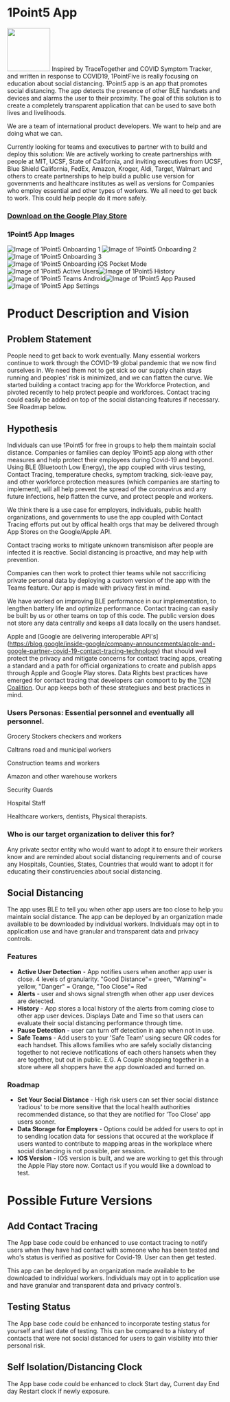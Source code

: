 # 1Point5 App
<img src="https://github.com/UNTILabs/SocialDistance/blob/develop/UN_1point5_v2_Release/play-store/ic_launcher_APP.png" width="100"> 
Inspired by TraceTogether and COVID Symptom Tracker, and written in response to COVID19, 1PointFive is really focusing on education about social distancing.  1Point5 app is an app that promotes social distancing. The app detects the presence of other BLE handsets and devices and alarms the user to their proximity. The goal of this solution is to create a completely transparent application that can be used to save both lives and livelihoods.


We are a team of international product developers. We want to help and are doing what we can. 

Currently looking for teams and executives to partner with to build and deploy this solution: 
We are actively working to create partnerships with people at MIT, UCSF, State of California, and inviting executives from UCSF, Blue Shield California, FedEx, Amazon, Kroger, Aldi, Target, Walmart and others to create partnerships to help build a public use version for governments and healthcare institutes as well as versions for Companies who employ essential and other types of workers. 
We all need to get back to work. This could help people do it more safely.


### [Download on the Google Play Store](https://play.google.com/store/apps/details?id=app.onepointfive&hl=en_US)

### 1Point5 App Images
![Image of 1Point5 Onboarding 1](https://github.com/UNTILabs/SocialDistance/blob/develop/UN_1point5_v2_Release/play-store/Onboarding-1-intro.png)
![Image of 1Point5 Onboarding 2](https://github.com/UNTILabs/SocialDistance/blob/develop/UN_1point5_v2_Release/play-store/Onboarding-2-teams.png)![Image of 1Point5 Onboarding 3](https://github.com/UNTILabs/SocialDistance/blob/develop/UN_1point5_v2_Release/play-store/Onboarding-3-device-detection.png)![Image of 1Point5 Onboarding iOS Pocket Mode](https://github.com/UNTILabs/SocialDistance/blob/develop/UN_1point5_v2_Release/ios-store/Onboarding-3-pocket-6.5.png)![Image of 1Point5 Active Users](https://github.com/UNTILabs/SocialDistance/blob/develop/UN_1point5_v2_Release/play-store/4_Active-users.png)![Image of 1Point5 History](https://github.com/UNTILabs/SocialDistance/blob/develop/UN_1point5_v2_Release/play-store/History%20(1).png)![Image of 1Point5 Teams Android](https://github.com/UNTILabs/SocialDistance/blob/develop/UN_1point5_v2_Release/play-store/Teams_android_1point5.jpg)![Image of 1Point5 App Paused](https://github.com/UNTILabs/SocialDistance/blob/develop/UN_1point5_v2_Release/play-store/App%20Paused.png)![Image of 1Point5 App Settings](https://github.com/UNTILabs/SocialDistance/blob/develop/UN_1point5_v2_Release/play-store/App%20Settings.png)

# Product Description and Vision
## Problem Statement
People need to get back to work eventually. Many essential workers continue to work through the COVID-19 global pandemic that we now find ourselves in. We need them not to get sick so our supply chain stays running and peoples' risk is minimized, and we can flatten the curve. We started building a contact tracing app for the Workforce Protection, and pivoted recently to help protect people and workforces. Contact tracing could easily be added on top of the social distancing features if necessary. See Roadmap below.

## Hypothesis
Individuals can use 1Point5 for free in groups to help them maintain social distance. 
Companies or families can deploy 1Point5 app along with other measures and help protect their employees during Covid-19 and beyond. Using BLE (Bluetooth Low Energy), the app coupled with virus testing, Contact Tracing, temperature checks, symptom tracking, sick-leave pay, and other workforce protection measures (which companies are starting to implement), will all help prevent the spread of the coronavirus and any future infections, help flatten the curve, and protect people and workers.

We think there is a use case for employers, individuals, public health organizations, and governments to use the app coupled with Contact Tracing efforts put out by offical health orgs that may be delivered through App Stores on the Google/Apple API.

Contact tracing works to mitigate unknown transmisison after people are infected it is reactive. Social distancing is proactive, and may help with prevention. 

Companies can then work to protect thier teams while not saccrificing private personal data by deploying a custom version of the app with the Teams feature. Our app is made with privacy first in mind.

We have worked on improving BLE performance in our implementation, to lengthen battery life and optimize performance.
Contact tracing can easily be built by us or other teams on top of this code. The public version does not store any data centrally and keeps all data locally on the users handset.

Apple and [Google are delivering interoperable API's] (https://blog.google/inside-google/company-announcements/apple-and-google-partner-covid-19-contact-tracing-technology) that should well protect the privacy and mitigate concerns for contact tracing apps, creating a standard and a path for official organizations to create and publish apps through Apple and Google Play stores. Data Rights best practices have emerged for contact tracing that developers can comport to by the [TCN Coalition](https://tcn-coalition.org/). Our app keeps both of these strategiues and best practices in mind.


### Users Personas: Essential personnel and eventually all personnel.
Grocery Stockers checkers and workers

Caltrans road and municipal workers

Construction teams and workers

Amazon and other warehouse workers

Security Guards

Hospital Staff

Healthcare workers, dentists, Physical therapists.


### Who is our target organization to deliver this for?
Any private sector entity who would want to adopt it to ensure their workers know and are reminded about social distancing requirements and of course any Hospitals, Counties, States, Countries that would want to adopt it for educating their constiruencies about social distancing.

## Social Distancing
The app uses BLE to tell you when other app users are too close to help you maintain social distance.
The app can be deployed by an organization made available to be downloaded by individual workers. Individuals may opt in to application use and have granular and transparent data and privacy controls.

### Features
* **Active User Detection** - App notifies users when another app user is close. 4 levels of granularity. "Good Distance"= green, "Warning"= yellow, "Danger" = Orange, "Too Close"= Red
* **Alerts** - user and shows signal strength when other app user devices are detected.
* **History** - App stores a local history of the alerts from coming close to other app user devices. Displays Date and Time so that users can evaluate their social distancing performance through time.
* **Pause Detection** - user can turn off detection in app when not in use.
* **Safe Teams** - Add users to your 'Safe Team' using secure QR codes for each handset. This allows families who are safely socially distancing together to not recieve notifications of each others hansets when they are together, but out in public. E.G. A Couple shopping together in a store where all shoppers have the app downloaded and turned on.

### Roadmap
* **Set Your Social Distance** -  High risk users can set thier social distance 'radious' to be more sensitive that the local health authorities recommended distance, so that they are notified for 'Too Close' app users sooner. 
* **Data Storage for Employers** - Options could be added for users to opt in to sending location data for sessions that occured at the workplace if users wanted to contribute to mapping areas in the workplace where social distancing is not possible, per session.
* **IOS Version** - IOS version is built, and we are working to get this through the Apple Play store now. Contact us if you would like a download to test.

# Possible Future Versions 
## Add Contact Tracing
The App base code could be enhanced to use contact tracing to notify users when they have had contact with someone who has been tested and who's status is verified as positive for Covid-19. User can then get tested.

This app can be deployed by an organization made available to be downloaded to individual workers. Individuals may opt in to application use and have granular and transparent data and privacy control’s.

## Testing Status
The App base code could be enhanced to incorporate testing status for yourself and last date of testing. This can be compared to a history of contacts that were not social distanced for users to gain visibility into thier personal risk.

## Self Isolation/Distancing  Clock
The App base code could be enhanced to clock
Start day,
Current day
End day
Restart clock if newly exposure.
